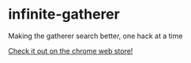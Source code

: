 # infinite-gatherer
Making the gatherer search better, one hack at a time

[Check it out on the chrome web store!](https://chrome.google.com/webstore/detail/infinite-gatherer/hkednpmemnamdejfgngfhempeflcfanb)


